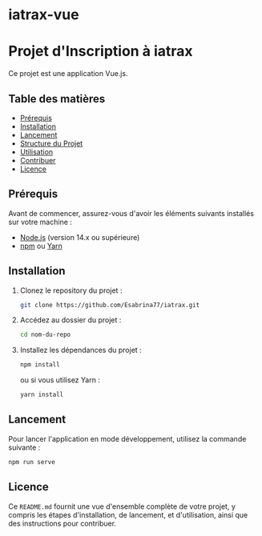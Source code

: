 # iatrax-vue
# Projet d'Inscription à iatrax

Ce projet est une application Vue.js.

## Table des matières

- [Prérequis](#prérequis)
- [Installation](#installation)
- [Lancement](#lancement)
- [Structure du Projet](#structure-du-projet)
- [Utilisation](#utilisation)
- [Contribuer](#contribuer)
- [Licence](#licence)

## Prérequis

Avant de commencer, assurez-vous d'avoir les éléments suivants installés sur votre machine :

- [Node.js](https://nodejs.org/) (version 14.x ou supérieure)
- [npm](https://www.npmjs.com/) ou [Yarn](https://yarnpkg.com/)

## Installation

1. Clonez le repository du projet :

    ```bash
    git clone https://github.com/Esabrina77/iatrax.git
    ```

2. Accédez au dossier du projet :

    ```bash
    cd nom-du-repo
    ```

3. Installez les dépendances du projet :

    ```bash
    npm install
    ```

    ou si vous utilisez Yarn :

    ```bash
    yarn install
    ```

## Lancement

Pour lancer l'application en mode développement, utilisez la commande suivante :

```bash
npm run serve
```

## Licence

Ce `README.md` fournit une vue d'ensemble complète de votre projet, y compris les étapes d'installation, de lancement, et d'utilisation, ainsi que des instructions pour contribuer.
